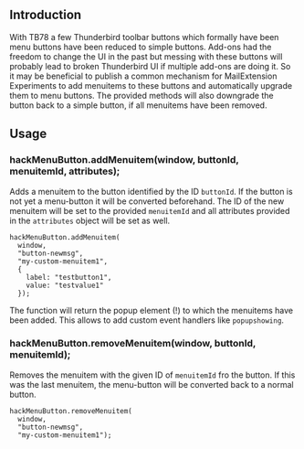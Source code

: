 ## Introduction

With TB78 a few Thunderbird toolbar buttons which formally have been menu buttons have been reduced to simple buttons. Add-ons had the freedom to change the UI in the past but messing with these buttons will probably lead to broken Thunderbird UI if multiple add-ons are doing it. So it may be beneficial to publish a common mechanism for MailExtension Experiments to add menuitems to these buttons and automatically upgrade them to menu buttons. The provided methods will also downgrade the button back to a simple button, if all menuitems have been removed.

## Usage

### hackMenuButton.addMenuitem(window, buttonId, menuitemId, attributes);

Adds a menuitem to the button identified by the ID `buttonId`. If the button is not yet a menu-button it will be converted beforehand.
The ID of the new menuitem will be set to the provided `menuitemId` and all attributes provided in the `attributes` object will be set as well.

```
hackMenuButton.addMenuitem(
  window,
  "button-newmsg",
  "my-custom-menuitem1",
  {
    label: "testbutton1",
    value: "testvalue1"
  });
```

The function will return the popup element (!) to which the menuitems have been added. This allows to add custom event handlers like `popupshowing`.

### hackMenuButton.removeMenuitem(window, buttonId, menuitemId);

Removes the menuitem with the given ID of `menuitemId` fro the button. If this was the last menuitem, the menu-button will be converted back to a normal button.

```
hackMenuButton.removeMenuitem(
  window,
  "button-newmsg",
  "my-custom-menuitem1");
```

